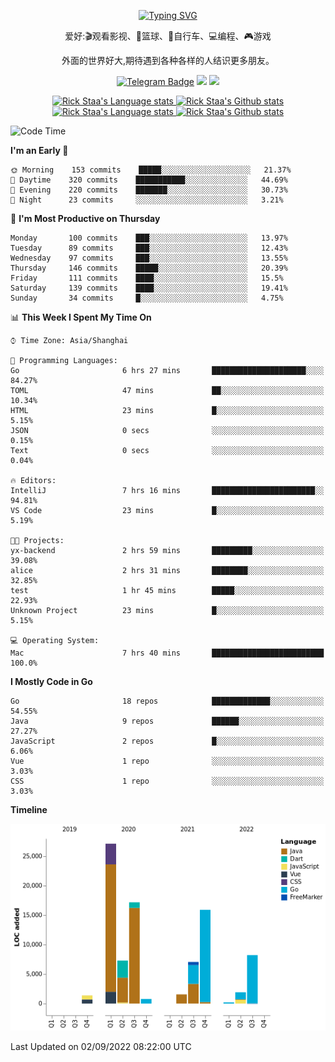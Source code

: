 <div align="center"> 

[![Typing SVG](https://readme-typing-svg.herokuapp.com?size=25&duration=2500&color=eeeeee&vCenter=true&width=200&height=40&lines=Hi+there+%F0%9F%91%8B%F0%9F%8F%BB;I'm+DanBai)](https://git.io/typing-svg)

爱好:🎬观看影视、🏀篮球、🚴自行车、💻编程、🎮游戏

外面的世界好大,期待遇到各种各样的人结识更多朋友。

[![Telegram Badge](https://img.shields.io/badge/-Telegram-blue?style=flat&logo=Telegram&logoColor=white)](https://t.me/danbai9420) 
[![](https://img.shields.io/badge/-Blog-brightgreen?style=flat&logo=Blogger&logoColor=white)](https://p00q.cn)
[![](https://img.shields.io/badge/-Email-red?style=flat&logo=Mail.Ru&logoColor=white)](mailto:danbai@88.com)
</div>

<!-- Light Mode -->
<div align="center"> 
<a href="https://github.com/anuraghazra/github-readme-stats#gh-light-mode-only">
<img height=200 src="https://github-readme-stats-git-master-rstaa-rickstaa.vercel.app/api/top-langs/?username=danbai225&layout=compact&langs_count=10&hide_border=1&role=OWNER,COLLABORATOR#gh-light-mode-only" alt="Rick Staa's Language stats" />
</a>
<a href="https://github.com/anuraghazra/github-readme-stats#gh-light-mode-only">
<img height=200 src="https://github-readme-stats-git-master-rstaa-rickstaa.vercel.app/api?username=danbai225&show_icons=true&count_private=true&line_height=28&hide_border=1&include_all_commits=true&card_width=450&role=OWNER,COLLABORATOR&exclude_repo=github-readme-stats#gh-light-mode-only" alt="Rick Staa's Github stats" />
</a>
</div>

<!-- Dark Mode -->
<div align="center"> 
<a href="https://github.com/anuraghazra/github-readme-stats#gh-dark-mode-only">
<img height=200 src="https://github-readme-stats-git-master-rstaa-rickstaa.vercel.app/api/top-langs/?username=danbai225&layout=compact&langs_count=10&hide_border=1&role=OWNER,COLLABORATOR&theme=github_dark#gh-dark-mode-only" alt="Rick Staa's Language stats" />
</a>
<a href="https://github.com/anuraghazra/github-readme-stats#gh-dark-mode-only">
<img height=200 src="https://github-readme-stats-git-master-rstaa-rickstaa.vercel.app/api?username=danbai225&show_icons=true&count_private=true&line_height=28&hide_border=1&include_all_commits=true&card_width=450&role=OWNER,COLLABORATOR&exclude_repo=github-readme-stats&theme=github_dark#gh-dark-mode-only" alt="Rick Staa's Github stats" />
</a>
</div>

<!--START_SECTION:waka-->
![Code Time](http://img.shields.io/badge/Code%20Time-9%20hrs%2043%20mins-blue)

**I'm an Early 🐤** 

```text
🌞 Morning    153 commits    █████░░░░░░░░░░░░░░░░░░░░   21.37% 
🌆 Daytime    320 commits    ███████████░░░░░░░░░░░░░░   44.69% 
🌃 Evening    220 commits    ███████░░░░░░░░░░░░░░░░░░   30.73% 
🌙 Night      23 commits     ░░░░░░░░░░░░░░░░░░░░░░░░░   3.21%

```
📅 **I'm Most Productive on Thursday** 

```text
Monday       100 commits    ███░░░░░░░░░░░░░░░░░░░░░░   13.97% 
Tuesday      89 commits     ███░░░░░░░░░░░░░░░░░░░░░░   12.43% 
Wednesday    97 commits     ███░░░░░░░░░░░░░░░░░░░░░░   13.55% 
Thursday     146 commits    █████░░░░░░░░░░░░░░░░░░░░   20.39% 
Friday       111 commits    ████░░░░░░░░░░░░░░░░░░░░░   15.5% 
Saturday     139 commits    ████░░░░░░░░░░░░░░░░░░░░░   19.41% 
Sunday       34 commits     █░░░░░░░░░░░░░░░░░░░░░░░░   4.75%

```


📊 **This Week I Spent My Time On** 

```text
⌚︎ Time Zone: Asia/Shanghai

💬 Programming Languages: 
Go                       6 hrs 27 mins       █████████████████████░░░░   84.27% 
TOML                     47 mins             ██░░░░░░░░░░░░░░░░░░░░░░░   10.34% 
HTML                     23 mins             █░░░░░░░░░░░░░░░░░░░░░░░░   5.15% 
JSON                     0 secs              ░░░░░░░░░░░░░░░░░░░░░░░░░   0.15% 
Text                     0 secs              ░░░░░░░░░░░░░░░░░░░░░░░░░   0.04%

🔥 Editors: 
IntelliJ                 7 hrs 16 mins       ███████████████████████░░   94.81% 
VS Code                  23 mins             █░░░░░░░░░░░░░░░░░░░░░░░░   5.19%

🐱‍💻 Projects: 
yx-backend               2 hrs 59 mins       █████████░░░░░░░░░░░░░░░░   39.08% 
alice                    2 hrs 31 mins       ████████░░░░░░░░░░░░░░░░░   32.85% 
test                     1 hr 45 mins        █████░░░░░░░░░░░░░░░░░░░░   22.93% 
Unknown Project          23 mins             █░░░░░░░░░░░░░░░░░░░░░░░░   5.15%

💻 Operating System: 
Mac                      7 hrs 40 mins       █████████████████████████   100.0%

```

**I Mostly Code in Go** 

```text
Go                       18 repos            █████████████░░░░░░░░░░░░   54.55% 
Java                     9 repos             ██████░░░░░░░░░░░░░░░░░░░   27.27% 
JavaScript               2 repos             █░░░░░░░░░░░░░░░░░░░░░░░░   6.06% 
Vue                      1 repo              ░░░░░░░░░░░░░░░░░░░░░░░░░   3.03% 
CSS                      1 repo              ░░░░░░░░░░░░░░░░░░░░░░░░░   3.03%

```


**Timeline**

![Chart not found](https://raw.githubusercontent.com/danbai225/danbai225/master/charts/bar_graph.png) 


 Last Updated on 02/09/2022 08:22:00 UTC
<!--END_SECTION:waka-->
